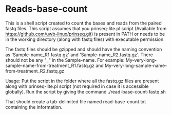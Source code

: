 # Reads-base-count

This is a shell script created to count the bases and reads from the paired fastq files. This script assumes that you prinseq-lite.pl script (Available from https://github.com/uwb-linux/prinseq.git) is present in PATH or needs to be in the working directory (along with fastq files) with executable permission.

The fastq files should be gzipped and should have the naming convention as 'Sample-name_R1.fastq.gz' and 'Sample-name_R2.fastq.gz'. There should not be any "_" in the Sample-name. For example: My-very-long-sample-name-from-treatment_R1.fastq.gz and My-very-long-sample-name-from-treatment_R2.fastq.gz

Usage:
Put the script in the folder where all the fastq.gz files are present along with prinseq-lite.pl script (not required in case it is accessible globally).
Run the script by giving the command  ./read-base-count-fastq.sh

That should create a tab-delimited file named read-base-count.txt containing the information.
